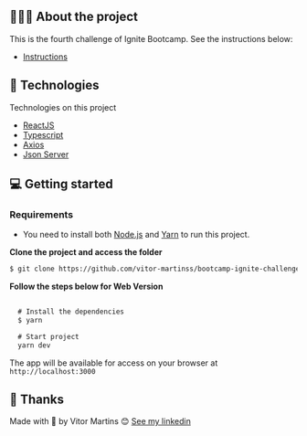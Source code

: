 ## 💇🏻‍♂️ About the project

This is the fourth challenge of Ignite Bootcamp.
See the instructions below:
- [Instructions](https://www.notion.so/Desafio-02-Refactoring-de-classes-e-typescript-4571541e7f8c4799bd191b6cfb53802c)

## 🚀 Technologies

Technologies on this project

- [ReactJS](https://reactjs.org/)
- [Typescript](https://www.typescriptlang.org/)
- [Axios](https://axios-http.com/)
- [Json Server](https://github.com/typicode/json-server)

## 💻 Getting started


### Requirements

- You need to install both [Node.js](https://nodejs.org/en/download/) and [Yarn](https://yarnpkg.com/) to run this project.

**Clone the project and access the folder**

```bash
$ git clone https://github.com/vitor-martinss/bootcamp-ignite-challenge-04
```

**Follow the steps below for Web Version**

```js
  
  # Install the dependencies
  $ yarn

  # Start project
  yarn dev
```
The app will be available for access on your browser at `http://localhost:3000`


## 📝 Thanks

Made with 💜 by Vitor Martins 😊 [See my linkedin](https://www.linkedin.com/in/vitor-martinss/)